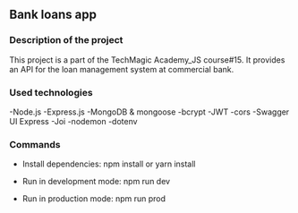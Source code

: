 ## Bank loans app

### Description of the project

This project is a part of the TechMagic Academy_JS course#15. It provides an API for the loan management system at commercial bank.

### Used technologies

-Node.js -Express.js -MongoDB & mongoose -bcrypt -JWT -cors -Swagger UI Express -Joi -nodemon -dotenv

### Commands

- Install dependencies: npm install or yarn install 

- Run in development mode: npm run dev 
- Run in production mode: npm run prod